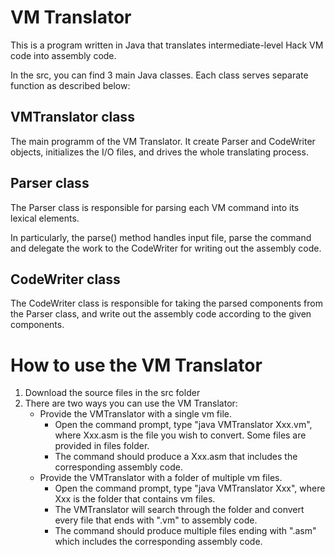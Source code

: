 # VM Translator
This is a program written in Java that translates intermediate-level Hack VM code into assembly code.

In the src, you can find 3 main Java classes. Each class serves separate function as described below:

## VMTranslator class
The main programm of the VM Translator.
It create Parser and CodeWriter objects, initializes the I/O files, and drives the whole translating process.
 
## Parser class
The Parser class is responsible for parsing each VM command into its lexical elements.

In particularly, the parse() method handles input file, parse the command and delegate the work to the CodeWriter for writing out the assembly code.

## CodeWriter class
The CodeWriter class is responsible for taking the parsed components from the Parser class, and
write out the assembly code according to the given components.

# How to use the VM Translator
1. Download the source files in the src folder
2. There are two ways you can use the VM Translator:
	- Provide the VMTranslator with a single vm file.
		- Open the command prompt, type "java VMTranslator Xxx.vm", where Xxx.asm is the file you wish to convert. Some files are provided in files folder.
		- The command should produce a Xxx.asm that includes the corresponding assembly code.
	- Provide the VMTranslator with a folder of multiple vm files.
		- Open the command prompt, type "java VMTranslator Xxx", where Xxx is the folder that contains vm files.
		- The VMTranslator will search through the folder and convert every file that ends with ".vm" to assembly code.
		- The command should produce multiple files ending with ".asm" which includes the corresponding assembly code.
